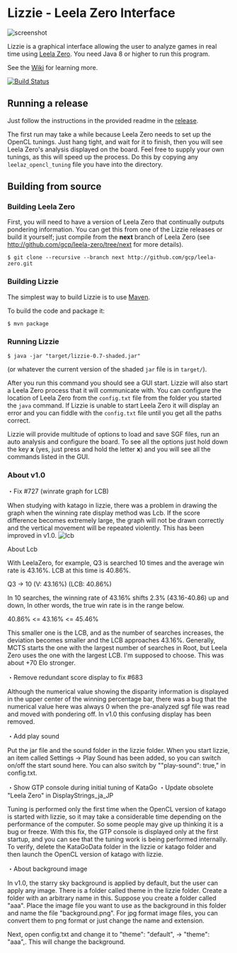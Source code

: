 # Lizzie - Leela Zero Interface
![screenshot](https://raw.githubusercontent.com/featurecat/lizzie/master/screenshot0.7.jpg?raw=true)

Lizzie is a graphical interface allowing the user to analyze games in
real time using [Leela Zero](https://github.com/gcp/leela-zero). You
need Java 8 or higher to run this program.

See the [Wiki](https://github.com/featurecat/lizzie/wiki) for learning more.

[![Build Status](https://travis-ci.org/featurecat/lizzie.svg?branch=master)](https://travis-ci.org/featurecat/lizzie?branch=master)


## Running a release

Just follow the instructions in the provided readme in the
[release](https://github.com/featurecat/lizzie/releases/tag/0.7.2).

The first run may take a while because Leela Zero needs to set up the
OpenCL tunings. Just hang tight, and wait for it to finish, then you
will see Leela Zero's analysis displayed on the board. Feel free to supply
your own tunings, as this will speed up the process. Do this by copying
any `leelaz_opencl_tuning` file you have into the directory.

## Building from source

### Building Leela Zero

First, you will need to have a version of Leela Zero that
continually outputs pondering information. You can get this from one
of the Lizzie releases or build it yourself; just compile from the **next**
branch of Leela Zero (see http://github.com/gcp/leela-zero/tree/next for more
details).

    $ git clone --recursive --branch next http://github.com/gcp/leela-zero.git

### Building Lizzie

The simplest way to build Lizzie is to use [Maven](https://maven.apache.org/).

To build the code and package it:

    $ mvn package

### Running Lizzie

    $ java -jar "target/lizzie-0.7-shaded.jar"

(or whatever the current version of the shaded `jar` file is in
`target/`).

After you run this command you should see a GUI start. Lizzie will also start a Leela Zero
process that it will communicate with. You can configure the location of Leela Zero from the
`config.txt` file from the folder you started the `java` command. If Lizzie is unable to start
Leela Zero it will display an error and you can fiddle with the `config.txt` file
until you get all the paths correct.

Lizzie will provide multitude of options to load and save SGF files, run an auto analysis and
configure the board. To see all the options just hold down the key **x** (yes, just press and hold
the letter **x**) and you will see all the commands listed in the GUI.

### About v1.0

・Fix #727 (winrate graph for LCB)

When studying with katago in lizzie, there was a problem in drawing the graph when the winning rate display method was Lcb.
If the score difference becomes extremely large, the graph will not be drawn correctly and the vertical movement will be repeated violently.
This has been improved in v1.0.
![lcb](https://user-images.githubusercontent.com/63999713/86690198-acefe980-c042-11ea-93d2-1158e97a53ca.jpg)

About Lcb

With LeelaZero, for example, Q3 is searched 10 times and the average win rate is 43.16%.
LCB at this time is 40.86%.

Q3 -> 10 (V: 43.16%) (LCB: 40.86%)

In 10 searches, the winning rate of 43.16% shifts 2.3% (43.16-40.86) up and down,
In other words, the true win rate is in the range below.

40.86% <= 43.16% <= 45.46%

This smaller one is the LCB, and as the number of searches increases, the deviation becomes smaller and the LCB approaches 43.16%.
Generally, MCTS starts the one with the largest number of searches in Root, but Leela Zero uses the one with the largest LCB.
I'm supposed to choose. This was about +70 Elo stronger.

・Remove redundant score display to fix #683

Although the numerical value showing the disparity information is displayed in the upper center of the winning percentage bar, there was a bug that the numerical value here was always 0 when the pre-analyzed sgf file was read and moved with pondering off.
In v1.0 this confusing display has been removed.

・Add play sound

Put the jar file and the sound folder in the lizzie folder.
When you start lizzie, an item called Settings → Play Sound has been added, so you can switch on/off the start sound here.
You can also switch by ""play-sound": true," in config.txt.

・Show GTP console during initial tuning of KataGo
・Update obsolete "Leela Zero" in DisplayStrings_ja_JP

Tuning is performed only the first time when the OpenCL version of katago is started with lizzie, so it may take a considerable time depending on the performance of the computer.
So some people may give up thinking it is a bug or freeze.
With this fix, the GTP console is displayed only at the first startup, and you can see that the tuning work is being performed internally.
To verify, delete the KataGoData folder in the lizzie or katago folder and then launch the OpenCL version of katago with lizzie.

・About background image

In v1.0, the starry sky background is applied by default, but the user can apply any image.
There is a folder called theme in the lizzie folder.
Create a folder with an arbitrary name in this.
Suppose you create a folder called "aaa".
Place the image file you want to use as the background in this folder and name the file "background.png".
For jpg format image files, you can convert them to png format or just change the name and extension.

Next, open config.txt and change it to "theme": "default", → "theme": "aaa",. This will change the background.


